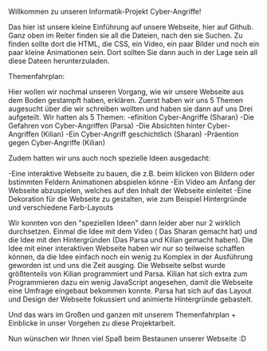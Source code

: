 Willkommen zu unseren Informatik-Projekt Cyber-Angriffe!

Das hier ist unsere kleine Einführung auf unsere Webseite, hier auf Github. Ganz oben im Reiter finden sie all die Dateien, nach den sie Suchen.
Zu finden sollte dort die HTML, die CSS, ein Video, ein paar Bilder und noch ein paar kleine Animationen sein. Dort sollten Sie dann auch in der 
Lage sein all diese Dateen herunterzuladen.

Themenfahrplan:

Hier wollen wir nochmal unseren Vorgang, wie wir unsere Webseite aus dem Boden gestampft haben, erklären. Zuerst haben wir uns 5 Themen
augesucht über die wir schreiben wollten und haben sie dann auf uns Drei aufgeteilt.
Wir hatten als 5 Themen: 
-efinition Cyber-Angriffe (Sharan) 
-Die Gefahren von Cyber-Angriffen (Parsa)
-Die Absichten hinter Cyber-Angriffen (Kilian)
-Ein Cyber-Angriff geschichtlich (Sharan)
-Präention gegen Cyber-Angriffe (Kilian)

Zudem hatten wir uns auch noch spezielle Ideen ausgedacht:

-Eine interaktive Webseite zu bauen, die z.B. beim klicken von Bildern oder bstimmten Feldern Animationen abspielen könne
-Ein Video am Anfang der Webseite abzuspielen, welches auf den Inhalt der Webseite einleitet
-Eine Dekoration für die Webseite zu gestalten, wie zum Beispiel Hintergründe und verschiedene Farb-Layouts

Wir konnten von den "speziellen Ideen" dann leider aber nur 2 wirklich durchsetzen. Einmal die Idee mit dem Video ( Das Sharan gemacht hat) und
die Idee mit den Hintergründen (Das Parsa und Kilian gemacht haben). Die Idee mit einer interaktiven Webseite haben wir nur so teilweise
schaffen können, da die Idee einfach noch ein wenig zu Komplex in der Ausführung geworden ist und uns die Zeit ausging.
Die Webseite selbst wurde größtenteils von Kilian programmiert und Parsa. Kilian hat sich extra zum Programmieren dazu ein wenig JavaScript
angesehen, damit die Webseite eine Umfrage eingebaut bekommen konnte. Parsa hat sich auf das Layout und Design der Webseite fokussiert und 
animierte Hintergründe gebastelt.

Und das wars im Großen und ganzen mit unserem Themenfahrplan + Einblicke in unser Vorgehen zu diese Projektarbeit.


Nun wünschen wir Ihnen viel Spaß beim Bestaunen unserer Webseite :D
